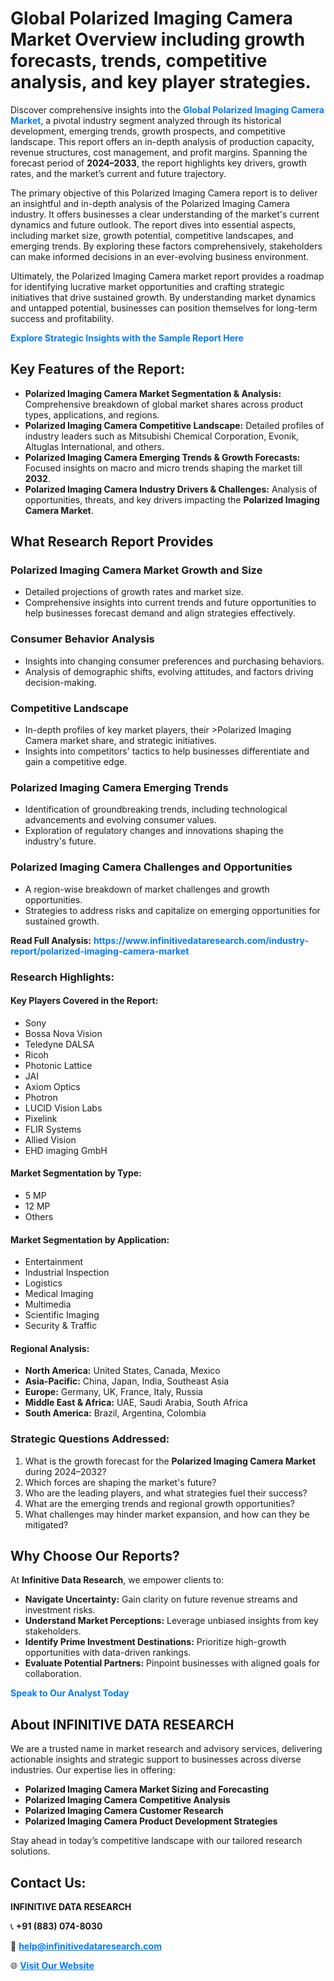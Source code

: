 <h1>Global Polarized Imaging Camera Market Overview including growth forecasts, trends, competitive analysis, and key player strategies.</h1>
<p>
Discover comprehensive insights into the 
<a href="https://www.infinitivedataresearch.com/industry-report/polarized-imaging-camera-market" rel="dofollow" style="color: #007BFF; text-decoration: none;"><strong>Global Polarized Imaging Camera Market</strong></a>, a pivotal industry segment analyzed through its historical development, emerging trends, growth prospects, and competitive landscape. This report offers an in-depth analysis of production capacity, revenue structures, cost management, and profit margins. Spanning the forecast period of <strong>2024–2033</strong>, the report highlights key drivers, growth rates, and the market’s current and future trajectory.
</p>
<p>
The primary objective of this Polarized Imaging Camera report is to deliver an insightful and in-depth analysis of the Polarized Imaging Camera industry. It offers businesses a clear understanding of the market's current dynamics and future outlook. The report dives into essential aspects, including market size, growth potential, competitive landscapes, and emerging trends. By exploring these factors comprehensively, stakeholders can make informed decisions in an ever-evolving business environment.
</p>
<p>
Ultimately, the Polarized Imaging Camera market report provides a roadmap for identifying lucrative market opportunities and crafting strategic initiatives that drive sustained growth. By understanding market dynamics and untapped potential, businesses can position themselves for long-term success and profitability.
</p>
<p>
<a href="https://www.infinitivedataresearch.com/request-sample/reportId=106497" style="color: #007BFF; text-decoration: none;"><strong>Explore Strategic Insights with the Sample Report Here</strong></a>
</p>

<h2>Key Features of the Report:</h2>
<ul>
<li><strong>Polarized Imaging Camera Market Segmentation & Analysis:</strong> Comprehensive breakdown of global market shares across product types, applications, and regions.</li>
<li><strong>Polarized Imaging Camera Competitive Landscape:</strong> Detailed profiles of industry leaders such as Mitsubishi Chemical Corporation, Evonik, Altuglas International, and others.</li>
<li><strong>Polarized Imaging Camera Emerging Trends & Growth Forecasts:</strong> Focused insights on macro and micro trends shaping the market till <strong>2032</strong>.</li>
<li><strong>Polarized Imaging Camera Industry Drivers & Challenges:</strong> Analysis of opportunities, threats, and key drivers impacting the <strong>Polarized Imaging Camera Market</strong>.</li>
</ul>

<h2>What Research Report Provides</h2>
<h3>Polarized Imaging Camera Market Growth and Size</h3>
<ul>
<li>Detailed projections of growth rates and market size.</li>
<li>Comprehensive insights into current trends and future opportunities to help businesses forecast demand and align strategies effectively.</li>
</ul>

<h3>Consumer Behavior Analysis</h3>
<ul>
<li>Insights into changing consumer preferences and purchasing behaviors.</li>
<li>Analysis of demographic shifts, evolving attitudes, and factors driving decision-making.</li>
</ul>

<h3>Competitive Landscape</h3>
<ul>
<li>In-depth profiles of key market players, their >Polarized Imaging Camera market share, and strategic initiatives.</li>
<li>Insights into competitors' tactics to help businesses differentiate and gain a competitive edge.</li>
</ul>

<h3>Polarized Imaging Camera Emerging Trends</h3>
<ul>
<li>Identification of groundbreaking trends, including technological advancements and evolving consumer values.</li>
<li>Exploration of regulatory changes and innovations shaping the industry's future.</li>
</ul>

<h3>Polarized Imaging Camera Challenges and Opportunities</h3>
<ul>
<li>A region-wise breakdown of market challenges and growth opportunities.</li>
<li>Strategies to address risks and capitalize on emerging opportunities for sustained growth.</li>
</ul>
<p><strong>Read Full Analysis:</strong> <a href="https://www.infinitivedataresearch.com/industry-report/polarized-imaging-camera-market" rel="dofollow" style="color: #007BFF; text-decoration: none;"><strong>https://www.infinitivedataresearch.com/industry-report/polarized-imaging-camera-market</strong></a></p>
<h3>Research Highlights:</h3>
<h4>Key Players Covered in the Report:</h4>
<ul><li>Sony</li><li>Bossa Nova Vision</li><li>Teledyne DALSA</li><li>Ricoh</li><li>Photonic Lattice</li><li>JAI</li><li>Axiom Optics</li><li>Photron</li><li>LUCID Vision Labs</li><li>Pixelink</li><li>FLIR Systems</li><li>Allied Vision</li><li>EHD imaging GmbH</li></ul>
<h4>Market Segmentation by Type:</h4>
<ul><li>5 MP</li><li>12 MP</li><li>Others</li></ul>
<h4>Market Segmentation by Application:</h4>
<ul><li>Entertainment</li><li>Industrial Inspection</li><li>Logistics</li><li>Medical Imaging</li><li>Multimedia</li><li>Scientific Imaging</li><li>Security &amp; Traffic</li></ul>

<h4>Regional Analysis:</h4>
<ul>
<li><strong>North America:</strong> United States, Canada, Mexico</li>
<li><strong>Asia-Pacific:</strong> China, Japan, India, Southeast Asia</li>
<li><strong>Europe:</strong> Germany, UK, France, Italy, Russia</li>
<li><strong>Middle East & Africa:</strong> UAE, Saudi Arabia, South Africa</li>
<li><strong>South America:</strong> Brazil, Argentina, Colombia</li>
</ul>

<h3>Strategic Questions Addressed:</h3>
<ol>
<li>What is the growth forecast for the <strong>Polarized Imaging Camera Market</strong> during 2024–2032?</li>
<li>Which forces are shaping the market's future?</li>
<li>Who are the leading players, and what strategies fuel their success?</li>
<li>What are the emerging trends and regional growth opportunities?</li>
<li>What challenges may hinder market expansion, and how can they be mitigated?</li>
</ol>

<h2>Why Choose Our Reports?</h2>
<p>At <strong>Infinitive Data Research</strong>, we empower clients to:</p>
<ul>
<li><strong>Navigate Uncertainty:</strong> Gain clarity on future revenue streams and investment risks.</li>
<li><strong>Understand Market Perceptions:</strong> Leverage unbiased insights from key stakeholders.</li>
<li><strong>Identify Prime Investment Destinations:</strong> Prioritize high-growth opportunities with data-driven rankings.</li>
<li><strong>Evaluate Potential Partners:</strong> Pinpoint businesses with aligned goals for collaboration.</li>
</ul>
<p><a href="https://www.infinitivedataresearch.com/industry-report/polarized-imaging-camera-market" rel="dofollow" style="color: #007BFF; text-decoration: none;"><strong>Speak to Our Analyst Today</strong></a></p>

<h2>About INFINITIVE DATA RESEARCH</h2>
<p>We are a trusted name in market research and advisory services, delivering actionable insights and strategic support to businesses across diverse industries. Our expertise lies in offering:</p>
<ul>
<li><strong>Polarized Imaging Camera Market Sizing and Forecasting</strong></li>
<li><strong>Polarized Imaging Camera Competitive Analysis</strong></li>
<li><strong>Polarized Imaging Camera Customer Research</strong></li>
<li><strong>Polarized Imaging Camera Product Development Strategies</strong></li>
</ul>
<p>Stay ahead in today’s competitive landscape with our tailored research solutions.</p>

<h2>Contact Us:</h2>
<p><strong>INFINITIVE DATA RESEARCH</strong></p>
<p>📞 <strong>+91 (883) 074-8030</strong></p>
<p>📧 <strong><a href="mailto:help@infinitivedataresearch.com" style="color: #007BFF;">help@infinitivedataresearch.com</a></strong></p>
<p>🌐 <strong><a href="https://www.infinitivedataresearch.com" rel="dofollow" style="color: #007BFF;">Visit Our Website</a></strong></p>